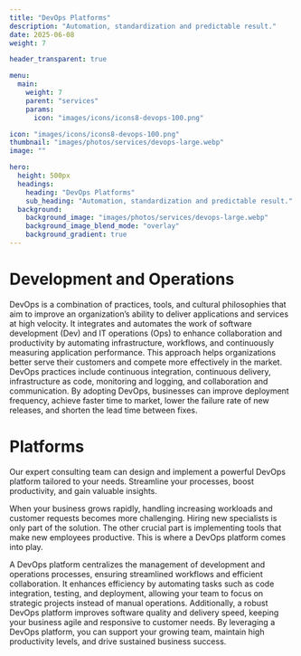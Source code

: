 ```yaml
---
title: "DevOps Platforms"
description: "Automation, standardization and predictable result."
date: 2025-06-08
weight: 7

header_transparent: true

menu:
  main:
    weight: 7
    parent: "services"
    params:
      icon: "images/icons/icons8-devops-100.png"

icon: "images/icons/icons8-devops-100.png"
thumbnail: "images/photos/services/devops-large.webp"
image: ""

hero:
  height: 500px
  headings:
    heading: "DevOps Platforms"
    sub_heading: "Automation, standardization and predictable result."
  background:
    background_image: "images/photos/services/devops-large.webp"
    background_image_blend_mode: "overlay"
    background_gradient: true
---
```


# Development and Operations
DevOps is a combination of practices, tools, and cultural philosophies that aim to improve an organization’s ability to deliver applications and services at high velocity. It integrates and automates the work of software development (Dev) and IT operations (Ops) to enhance collaboration and productivity by automating infrastructure, workflows, and continuously measuring application performance. This approach helps organizations better serve their customers and compete more effectively in the market. DevOps practices include continuous integration, continuous delivery, infrastructure as code, monitoring and logging, and collaboration and communication. By adopting DevOps, businesses can improve deployment frequency, achieve faster time to market, lower the failure rate of new releases, and shorten the lead time between fixes.

# Platforms
Our expert consulting team can design and implement a powerful DevOps platform tailored to your needs. Streamline your processes, boost productivity, and gain valuable insights.

When your business grows rapidly, handling increasing workloads and customer requests becomes more challenging. Hiring new specialists is only part of the solution. The other crucial part is implementing tools that make new employees productive. This is where a DevOps platform comes into play.

A DevOps platform centralizes the management of development and operations processes, ensuring streamlined workflows and efficient collaboration. It enhances efficiency by automating tasks such as code integration, testing, and deployment, allowing your team to focus on strategic projects instead of manual operations. Additionally, a robust DevOps platform improves software quality and delivery speed, keeping your business agile and responsive to customer needs. By leveraging a DevOps platform, you can support your growing team, maintain high productivity levels, and drive sustained business success.
